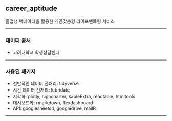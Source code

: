 ## career_aptitude
졸업생 빅데이터을 활용한 개인맞춤형 라이프멘토링 서비스

---

### 데이터 출처
* 고려대학교 학생상담센터

---

### 사용된 패키지
- 전반적인 데이터 전처리: tidyverse
- 시간 데이터 전처리: lubridate
- 시각화: plotly, highcharter, kableExtra, reactable, htmltools
- 대시보드화: rmarkdown, flexdashboard
- API: googlesheets4, googledrive, mailR

---
